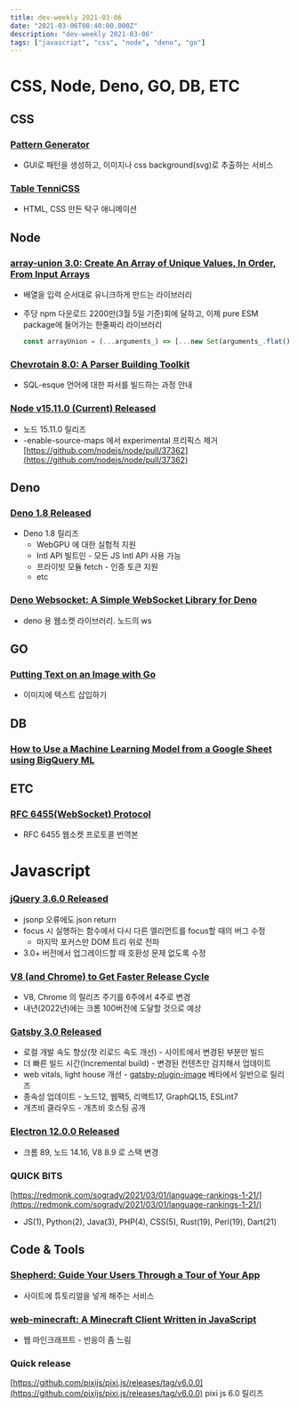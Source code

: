 ```yaml
---
title: dev-weekly 2021-03-06
date: "2021-03-06T08:40:00.000Z"
description: "dev-weekly 2021-03-06"
tags: ["javascript", "css", "node", "deno", "go"]
---
```


# CSS, Node, Deno, GO, DB, ETC

## CSS

### [Pattern Generator](https://doodad.dev/pattern-generator/)

- GUI로 패턴을 생성하고, 이미지나 css background(svg)로 추출하는 서비스

### [Table TenniCSS](https://codepen.io/amit_sheen/pen/PobQjMX)

- HTML, CSS 만든 탁구 애니메이션

## Node

### [array-union 3.0: Create An Array of Unique Values, In Order, From Input Arrays](https://github.com/sindresorhus/array-union)

- 배열을 입력 순서대로 유니크하게 만드는 라이브러리
- 주당 npm 다운로드 2200만(3월 5일 기준)회에 달하고, 이제 pure ESM package에 들어가는 한줄짜리 라이브러리

    ```jsx
    const arrayUnion = (...arguments_) => [...new Set(arguments_.flat())];
    ```

### [Chevrotain 8.0: A Parser Building Toolkit](https://chevrotain.io/docs/)

- SQL-esque 언어에 대한 파서를 빌드하는 과정 안내

### [Node v15.11.0 (Current) Released](https://nodejs.org/en/blog/release/v15.11.0/)

- 노드 15.11.0 릴리즈
- -enable-source-maps 에서 experimental 프리픽스 제거
[https://github.com/nodejs/node/pull/37362](https://github.com/nodejs/node/pull/37362)

## Deno

### [Deno 1.8 Released](https://deno.land/posts/v1.8)

- Deno 1.8 릴리즈
    - WebGPU 에 대한 실험적 지원
    - Intl API 빌트인 - 모든 JS Intl API 사용 가능
    - 프라이빗 모듈 fetch - 인증 토큰 지원
    - etc

### [Deno Websocket: A Simple WebSocket Library for Deno](https://github.com/ryo-ma/deno-websocket)

- deno 용 웹소켓 라이브러리. 노드의 ws

## GO

### [Putting Text on an Image with Go](https://josemyduarte.github.io/2021-02-28-quotes-on-images-with-go/)

- 이미지에 텍스트 삽입하기

## DB

### [How to Use a Machine Learning Model from a Google Sheet using BigQuery ML]()

## ETC

### [RFC 6455(WebSocket) Protocol](http://atug.kr/blog/archives/310)

- RFC 6455 웹소켓 프로토콜 번역본

# Javascript

### [jQuery 3.6.0 Released](http://blog.jquery.com/2021/03/02/jquery-3-6-0-released/)

- jsonp 오류에도 json return
- focus 시 실행하는 함수에서 다시 다른 엘리먼트를 focus할 때의 버그 수정
    - 마지막 포커스만 DOM 트리 위로 전파
- 3.0+ 버전에서 업그레이드할 때 호환성 문제 없도록 수정

### [V8 (and Chrome) to Get Faster Release Cycle](https://v8.dev/blog/faster-releases)

- V8, Chrome 의 릴리즈 주기를 6주에서 4주로 변경
- 내년(2022년)에는 크롬 100버전에 도달할 것으로 예상

### [Gatsby 3.0 Released](https://www.gatsbyjs.com/blog/gatsby-v3/)

- 로컬 개발 속도 향상(핫 리로드 속도 개선) - 사이트에서 변경된 부분만 빌드
- 더 빠른 빌드 시간(Incremental build) - 변경된 컨텐츠만 감지해서 업데이트
- web vitals, light house 개선 - [gatsby-plugin-image](https://www.gatsbyjs.com/docs/reference/built-in-components/gatsby-plugin-image/) 베타에서 일반으로 릴리즈
- 종속성 업데이트 - 노드12, 웹팩5, 리액트17, GraphQL15, ESLint7
- 개츠비 클라우드 - 개츠비 호스팅 공개

### [Electron 12.0.0 Released](https://www.electronjs.org/blog/electron-12-0)

- 크롬 89, 노드 14.16, V8 8.9 로 스택 변경

### QUICK BITS

[https://redmonk.com/sogrady/2021/03/01/language-rankings-1-21/](https://redmonk.com/sogrady/2021/03/01/language-rankings-1-21/)

- JS(1), Python(2), Java(3), PHP(4), CSS(5), Rust(19), Perl(19), Dart(21)

## Code & Tools

### [Shepherd: Guide Your Users Through a Tour of Your App](https://shepherdjs.dev/)

- 사이트에 튜토리얼을 넣게 해주는 서비스

### [web-minecraft: A Minecraft Client Written in JavaScript](https://github.com/michaljaz/web-minecraft)

- 웹 마인크래프트 - 반응이 좀 느림

### Quick release

[https://github.com/pixijs/pixi.js/releases/tag/v6.0.0](https://github.com/pixijs/pixi.js/releases/tag/v6.0.0) pixi js 6.0 릴리즈